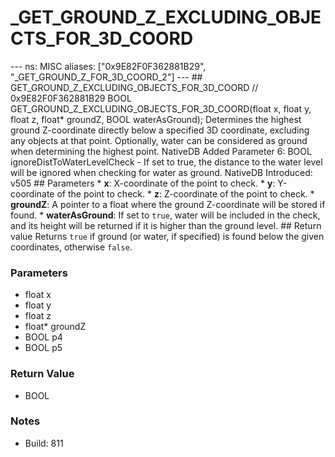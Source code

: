 # _GET_GROUND_Z_EXCLUDING_OBJECTS_FOR_3D_COORD

--- ns: MISC aliases: ["0x9E82F0F362881B29", "_GET_GROUND_Z_FOR_3D_COORD_2"] --- ## GET_GROUND_Z_EXCLUDING_OBJECTS_FOR_3D_COORD  // 0x9E82F0F362881B29 BOOL GET_GROUND_Z_EXCLUDING_OBJECTS_FOR_3D_COORD(float x, float y, float z, float* groundZ, BOOL waterAsGround);  Determines the highest ground Z-coordinate directly below a specified 3D coordinate, excluding any objects at that point. Optionally, water can be considered as ground when determining the highest point.  NativeDB Added Parameter 6: BOOL ignoreDistToWaterLevelCheck - If set to true, the distance to the water level will be ignored when checking for water as ground.  NativeDB Introduced: v505  ## Parameters * **x**: X-coordinate of the point to check. * **y**: Y-coordinate of the point to check. * **z**: Z-coordinate of the point to check. * **groundZ**: A pointer to a float where the ground Z-coordinate will be stored if found. * **waterAsGround**: If set to `true`, water will be included in the check, and its height will be returned if it is higher than the ground level.  ## Return value Returns `true` if ground (or water, if specified) is found below the given coordinates, otherwise `false`.

### Parameters
* float x
* float y
* float z
* float* groundZ
* BOOL p4
* BOOL p5

### Return Value
* BOOL

### Notes
* Build: 811

